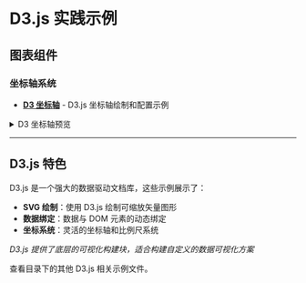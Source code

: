 # D3.js 实践示例

## 图表组件

### 坐标轴系统
- **[D3 坐标轴](/web/D3/d3-axis.html)** - D3.js 坐标轴绘制和配置示例

<details>
<summary>D3 坐标轴预览</summary>
<iframe src="/web/D3/d3-axis.html" width="100%" height="400" frameborder="0"></iframe>
</details>

---

## D3.js 特色

D3.js 是一个强大的数据驱动文档库，这些示例展示了：

- **SVG 绘制**：使用 D3.js 绘制可缩放矢量图形
- **数据绑定**：数据与 DOM 元素的动态绑定
- **坐标系统**：灵活的坐标轴和比例尺系统

*D3.js 提供了底层的可视化构建块，适合构建自定义的数据可视化方案*

查看目录下的其他 D3.js 相关示例文件。